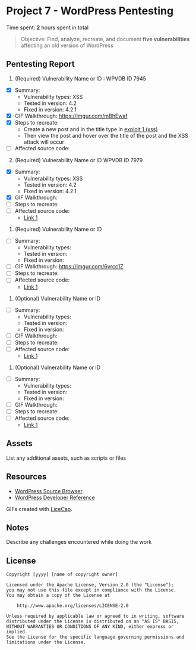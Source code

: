 # Project 7 - WordPress Pentesting

Time spent: **2** hours spent in total

> Objective: Find, analyze, recreate, and document **five vulnerabilities** affecting an old version of WordPress

## Pentesting Report

1. (Required) Vulnerability Name or ID : WPVDB ID 7945
  - [X] Summary: 
    - Vulnerability types: XSS
    - Tested in version: 4.2
    - Fixed in version: 4.2.1
  - [X] GIF Walkthrough: https://imgur.com/mBhEwaf
  - [X] Steps to recreate: 
    - Create a new post and in the title type in <a href = " " onmouseover = "alert('XSS!'); ">exploit 1 (xss) </a>
    - Then view the post and hover over the title of the post and the XSS attack will occur
  - [ ] Affected source code:
2. (Required) Vulnerability Name or ID WPVDB ID 7979
  - [X] Summary: 
    - Vulnerability types: XSS
    - Tested in version: 4.2
    - Fixed in version: 4.2.1
  - [X] GIF Walkthrough: 
  - [ ] Steps to recreate: 
  - [ ] Affected source code:
    - [Link 1](https://core.trac.wordpress.org/browser/tags/version/src/source_file.php)
1. (Required) Vulnerability Name or ID
  - [ ] Summary: 
    - Vulnerability types:
    - Tested in version:
    - Fixed in version: 
  - [ ] GIF Walkthrough: https://imgur.com/6vrcc1Z
  - [ ] Steps to recreate: 
  - [ ] Affected source code:
    - [Link 1](https://core.trac.wordpress.org/browser/tags/version/src/source_file.php)
1. (Optional) Vulnerability Name or ID
  - [ ] Summary: 
    - Vulnerability types:
    - Tested in version:
    - Fixed in version: 
  - [ ] GIF Walkthrough: 
  - [ ] Steps to recreate: 
  - [ ] Affected source code:
    - [Link 1](https://core.trac.wordpress.org/browser/tags/version/src/source_file.php)
1. (Optional) Vulnerability Name or ID
  - [ ] Summary: 
    - Vulnerability types:
    - Tested in version:
    - Fixed in version: 
  - [ ] GIF Walkthrough: 
  - [ ] Steps to recreate: 
  - [ ] Affected source code:
    - [Link 1](https://core.trac.wordpress.org/browser/tags/version/src/source_file.php) 

## Assets

List any additional assets, such as scripts or files

## Resources

- [WordPress Source Browser](https://core.trac.wordpress.org/browser/)
- [WordPress Developer Reference](https://developer.wordpress.org/reference/)

GIFs created with [LiceCap](http://www.cockos.com/licecap/).

## Notes

Describe any challenges encountered while doing the work

## License

    Copyright [yyyy] [name of copyright owner]

    Licensed under the Apache License, Version 2.0 (the "License");
    you may not use this file except in compliance with the License.
    You may obtain a copy of the License at

        http://www.apache.org/licenses/LICENSE-2.0

    Unless required by applicable law or agreed to in writing, software
    distributed under the License is distributed on an "AS IS" BASIS,
    WITHOUT WARRANTIES OR CONDITIONS OF ANY KIND, either express or implied.
    See the License for the specific language governing permissions and
    limitations under the License.
